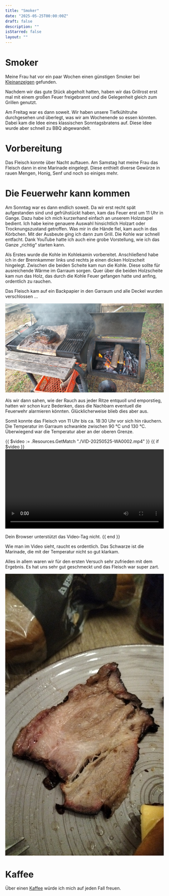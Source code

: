 ```yaml
---
title: "Smoker"
date: "2025-05-25T00:00:00Z"
draft: false
description: ""
isStarred: false
layout: ""
---
```


# Smoker

Meine Frau hat vor ein paar Wochen einen günstigen Smoker bei
[Kleinanzeigen](https://kleinanzeigen.de)
gefunden.

Nachdem wir das gute Stück abgeholt hatten, haben wir das
Grillrost erst mal mit einem großen Feuer freigebrannt
und die Gelegenheit gleich zum Grillen genutzt.

Am Freitag war es dann soweit. Wir haben unsere Tiefkühltruhe
durchgesehen und überlegt, was wir am Wochenende so
essen könnten.
Dabei kam die Idee eines klassischen Sonntagsbratens auf.
Diese Idee wurde aber schnell zu BBQ abgewandelt.

# Vorbereitung

Das Fleisch konnte über Nacht auftauen. Am Samstag hat meine Frau
das Fleisch dann in eine Marinade eingelegt.
Diese enthielt diverse Gewürze in rauen Mengen, Honig, Senf und
noch so einiges mehr.

# Die Feuerwehr kann kommen

Am Sonntag war es dann endlich soweit.
Da wir erst recht spät aufgestanden sind und gefrühstückt haben,
kam das Feuer erst um 11 Uhr in Gange.
Dazu habe ich mich kurzerhand einfach an unserem Holzstapel bedient.
Ich habe keine genauere Auswahl hinsichtlich Holzart oder Trocknungszustand getroffen.
Was mir in die Hände fiel, kam auch in das Körbchen.
Mit der Ausbeute ging ich dann zum Grill.
Die Kohle war schnell entfacht.
Dank YouTube hatte ich auch eine grobe Vorstellung, wie ich das Ganze
„richtig“ starten kann.

Als Erstes wurde die Kohle im Kohlekamin vorbereitet.
Anschließend habe ich in der Brennkammer links und rechts je einen dicken
Holzscheit hingelegt. Zwischen die beiden Scheite kam nun die Kohle.
Diese sollte für ausreichende Wärme im Garraum sorgen.
Quer über die beiden Holzscheite kam nun das Holz, das durch die Kohle
Feuer gefangen hatte und anfing, ordentlich zu rauchen.

Das Fleisch kam auf ein Backpapier in den Garraum und alle Deckel wurden
verschlossen ...

![Der Grill voll in Gange](./grill.jpg)

Als wir dann sahen, wie der Rauch aus jeder Ritze entquoll und emporstieg,
hatten wir schon kurz Bedenken, dass die Nachbarn eventuell die Feuerwehr
alarmieren könnten. Glücklicherweise blieb dies aber aus.

Somit konnte das Fleisch von 11 Uhr bis ca. 18:30 Uhr vor sich hin räuchern.
Die Temperatur im Garraum schwankte zwischen 90 °C und 130 °C. Überwiegend war
die Temperatur aber an der oberen Grenze.

{{ $video := .Resources.GetMatch "./VID-20250525-WA0002.mp4" }}
{{ if $video }}
<video width="100%" controls>

<source src="{{ $video.RelPermalink }}" type="video/mp4">
Dein Browser unterstützt das Video-Tag nicht.
</video>
{{ end }}

Wie man im Video sieht, raucht es ordentlich.
Das Schwarze ist die Marinade, die mit der Temperatur nicht so gut klarkam.

Alles in allem waren wir für den ersten Versuch sehr zufrieden mit dem
Ergebnis.
Es hat uns sehr gut geschmeckt und das Fleisch war super zart.

![Das fertige Fleisch](./fleisch.jpg)

# Kaffee

Über einen
[Kaffee](https://www.buymeacoffee.com/snuppedelua)
würde ich mich auf jeden Fall freuen.
